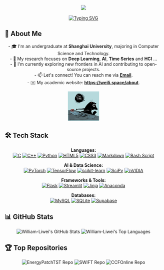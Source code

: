 <!-- ---------------------------------------------------------------------------------------------------------------------- -->
<!-- GITHUB README BANNER -->
<!-- 您可以访问 https://capsule-render.vercel.app/ 来定制您自己的 Banner -->
<!-- type: a waving, slice, rect, wau, shark, soft, transparent -->
<!-- color: timeGradient, random, Starlit, Canay, Bule, Red, Pink -->
<!-- ---------------------------------------------------------------------------------------------------------------------- -->
<p align="center">
  <img src="https://capsule-render.vercel.app/api?type=waving&color=timeGradient&height=300&section=header&text=Wei%20Li%20%28William%29%20&fontSize=70&fontAlign=50&fontAlignY=38&desc=Deep%20Learning%20%7C%20AI%20%7C%20Time%20Series%20%7C%20HCI%20&descAlign=50&descSize=25&descAlignY=55&animation=twinkling" />
</p>

<!-- ---------------------------------------------------------------------------------------------------------------------- -->
<!-- TYPING SVG -->
<!-- 您可以访问 https://readme-typing-svg.demolab.com/ 来定制动态打字效果 -->
<!-- ---------------------------------------------------------------------------------------------------------------------- -->
<p align="center">
    <a href="https://git.io/typing-svg"><img src="https://readme-typing-svg.demolab.com?font=Fira+Code&weight=1000&size=21&pause=1000&color=1976D2&background=FFFFFF00&center=true&vCenter=true&width=435&lines=Welcome+to+my+digital+garden+...;Passionate+about+AI+and+Data+Science;Always+learning%2C+always+innovating." alt="Typing SVG" /></a>
</p>

<!-- ---------------------------------------------------------------------------------------------------------------------- -->
<!-- ABOUT ME -->
<!-- ---------------------------------------------------------------------------------------------------------------------- -->
<h2 align="left">🚀 About Me</h2>

<p align="center">
  - 🎓 I'm an undergraduate at <b>Shanghai University</b>, majoring in Computer Science and Technology. <br>
  - 🧠 My research focuses on <b>Deep Learning</b>, <b>AI</b>, <b>Time Series</b> and <b>HCI</b> ... <br>
  - 🌱 I'm currently exploring new frontiers in AI and contributing to open-source projects. <br>
  - 📫 Let's connect! You can reach me via <a href="mailto:liwei008009@163.com"><b>Email</b></a>. <br>
  - ✉️ My academic website: <a href="https://weili.space/about"><b>https://weili.space/about</b></a>.
</p>
<p align="center">
  <img src="https://github.com/William-Liwei/William-Liwei/blob/main/codecat.gif" width="20%">
</p>

<!-- ---------------------------------------------------------------------------------------------------------------------- -->
<!-- TECH STACK -->
<!-- 访问 https://skillicons.dev/ 或 https://img.shields.io/ 来获取更多图标 -->
<!-- ---------------------------------------------------------------------------------------------------------------------- -->
<h2 align="left">🛠️ Tech Stack</h2>
<p align="center">
  <b>Languages:</b> <br>
  <a href="#"><img alt="C" src="https://img.shields.io/badge/c-%2300599C.svg?style=flat-square&logo=c&logoColor=white"></a>
  <a href="#"><img alt="C++" src="https://img.shields.io/badge/c++-%2300599C.svg?style=flat-square&logo=c%2B%2B&logoColor=white"></a>
  <a href="#"><img alt="Python" src="https://img.shields.io/badge/python-3670A0?style=flat-square&logo=python&logoColor=ffdd54"></a>
  <a href="#"><img alt="HTML5" src="https://img.shields.io/badge/html5-%23E34F26.svg?style=flat-square&logo=html5&logoColor=white"></a>
  <a href="#"><img alt="CSS3" src="https://img.shields.io/badge/css3-%231572B6.svg?style=flat-square&logo=css3&logoColor=white"></a>
  <a href="#"><img alt="Markdown" src="https://img.shields.io/badge/markdown-%23000000.svg?style=flat-square&logo=markdown&logoColor=white"></a>
  <a href="#"><img alt="Bash Script" src="https://img.shields.io/badge/bash_script-%23121011.svg?style=flat-square&logo=gnu-bash&logoColor=white"></a>
</p>
<p align="center">
  <b>AI & Data Science:</b> <br>
  <a href="#"><img alt="PyTorch" src="https://img.shields.io/badge/PyTorch-%23EE4C2C.svg?style=flat-square&logo=PyTorch&logoColor=white"></a>
  <a href="#"><img alt="TensorFlow" src="https://img.shields.io/badge/TensorFlow-%23FF6F00.svg?style=flat-square&logo=TensorFlow&logoColor=white"></a>
  <a href="#"><img alt="scikit-learn" src="https://img.shields.io/badge/scikit--learn-%23F7931E.svg?style=flat-square&logo=scikit-learn&logoColor=white"></a>
  <a href="#"><img alt="SciPy" src="https://img.shields.io/badge/SciPy-%230C55A5.svg?style=flat-square&logo=scipy&logoColor=%white"></a>
  <a href="#"><img alt="nVIDIA" src="https://img.shields.io/badge/CUDA-76B900?style=flat-square&logo=nvidia&logoColor=white"></a>
</p>
<p align="center">
  <b>Frameworks & Tools:</b> <br>
  <a href="#"><img alt="Flask" src="https://img.shields.io/badge/flask-%23000.svg?style=flat-square&logo=flask&logoColor=white"></a>
  <a href="#"><img alt="Streamlit" src="https://img.shields.io/badge/Streamlit-%23FF4B4B.svg?style=flat-square&logo=streamlit&logoColor=white"></a>
  <a href="#"><img alt="Jinja" src="https://img.shields.io/badge/jinja-A91E2D.svg?style=flat-square&logo=jinja&logoColor=white"></a>
  <a href="#"><img alt="Anaconda" src="https://img.shields.io/badge/Anaconda-%2344A833.svg?style=flat-square&logo=anaconda&logoColor=white"></a>
</p>
<p align="center">
  <b>Databases:</b> <br>
  <a href="#"><img alt="MySQL" src="https://img.shields.io/badge/mysql-4479A1.svg?style=flat-square&logo=mysql&logoColor=white"></a>
  <a href="#"><img alt="SQLite" src="https://img.shields.io/badge/sqlite-%2307405e.svg?style=flat-square&logo=sqlite&logoColor=white"></a>
  <a href="#"><img alt="Supabase" src="https://img.shields.io/badge/Supabase-3ECF8E?style=flat-square&logo=supabase&logoColor=white"></a>
</p>


<!-- ---------------------------------------------------------------------------------------------------------------------- -->
<!-- GITHUB STATS -->
<!-- 访问 https://github.com/anuraghazra/github-readme-stats 和 https://github.com/ashutosh00710/github-readme-activity-graph-->
<!-- ---------------------------------------------------------------------------------------------------------------------- -->
<h2 align="left">📊 GitHub Stats</h2>
<p align="center">
  <!-- GitHub Stats Card -->
  <img src="https://github-readme-stats.vercel.app/api?username=William-Liwei&theme=tokyonight&hide_border=true&count_private=true&show_icons=true" alt="William-Liwei's GitHub Stats"/>
  
  <!-- Top Languages Card -->
  <img src="https://github-readme-stats.vercel.app/api/top-langs/?username=William-Liwei&layout=compact&theme=tokyonight&hide_border=true" alt="William-Liwei's Top Languages"/>
</p>

<!-- ---------------------------------------------------------------------------------------------------------------------- -->
<!-- TOP REPOSITORIES -->
<!-- ---------------------------------------------------------------------------------------------------------------------- -->
<h2 align="left">🏆 Top Repositories</h2>
<p align="center">
  <!-- 您可以手动替换为您最想展示的仓库 -->
  <a href="https://github.com/William-Liwei/EnergyPatchTST" style="text-decoration: none;">
    <img src="https://github-readme-stats.vercel.app/api/pin/?username=william-liwei&repo=energypatchtst&theme=tokyonight&hide_border=true" alt="EnergyPatchTST Repo"/>
  </a>
  <a href="https://github.com/William-Liwei/SWIFT" style="text-decoration: none;">
    <img src="https://github-readme-stats.vercel.app/api/pin/?username=william-liwei&repo=swift&theme=tokyonight&hide_border=true" alt="SWIFT Repo"/>
  </a>
    <a href="https://github.com/William-Liwei/CCFOnline" style="text-decoration: none;">
    <img src="https://github-readme-stats.vercel.app/api/pin/?username=william-liwei&repo=ccfonline&theme=tokyonight&hide_border=true" alt="CCFOnline Repo"/>
  </a>
</p>



